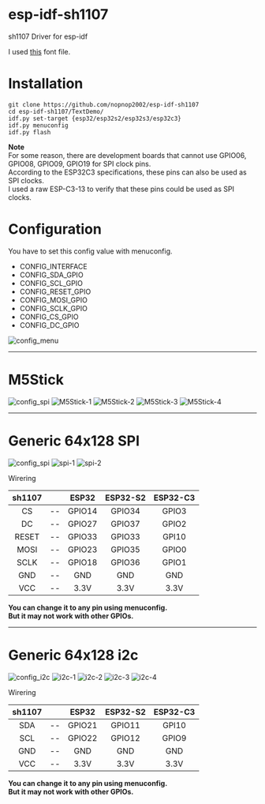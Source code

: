 # esp-idf-sh1107
sh1107 Driver for esp-idf

I used [this](https://github.com/dhepper/font8x8) font file.   

# Installation

```
git clone https://github.com/nopnop2002/esp-idf-sh1107
cd esp-idf-sh1107/TextDemo/
idf.py set-target {esp32/esp32s2/esp32s3/esp32c3}
idf.py menuconfig
idf.py flash
```

__Note__   
For some reason, there are development boards that cannot use GPIO06, GPIO08, GPIO09, GPIO19 for SPI clock pins.   
According to the ESP32C3 specifications, these pins can also be used as SPI clocks.   
I used a raw ESP-C3-13 to verify that these pins could be used as SPI clocks.   

# Configuration   
You have to set this config value with menuconfig.   
- CONFIG_INTERFACE   
- CONFIG_SDA_GPIO   
- CONFIG_SCL_GPIO   
- CONFIG_RESET_GPIO   
- CONFIG_MOSI_GPIO   
- CONFIG_SCLK_GPIO   
- CONFIG_CS_GPIO   
- CONFIG_DC_GPIO   

![config_menu](https://user-images.githubusercontent.com/6020549/103494664-2d20cb80-4e7b-11eb-8b87-8ed63cb5c60b.jpg)

---

# M5Stick
![config_spi](https://user-images.githubusercontent.com/6020549/103494674-327e1600-4e7b-11eb-9e63-786536862ac0.jpg)
![M5Stick-1](https://user-images.githubusercontent.com/6020549/103348592-d1062200-4add-11eb-8429-7c94f62cd38d.JPG)
![M5Stick-2](https://user-images.githubusercontent.com/6020549/103348595-d2374f00-4add-11eb-919f-f0d64f5a5003.JPG)
![M5Stick-3](https://user-images.githubusercontent.com/6020549/103348596-d2cfe580-4add-11eb-8fe7-2cf9f1d79406.JPG)
![M5Stick-4](https://user-images.githubusercontent.com/6020549/103348598-d4011280-4add-11eb-910b-9c47d61a7db3.JPG)

---

# Generic 64x128 SPI
![config_spi](https://user-images.githubusercontent.com/6020549/103494674-327e1600-4e7b-11eb-9e63-786536862ac0.jpg)
![spi-1](https://user-images.githubusercontent.com/6020549/138789782-6c7904d3-c25e-48f7-aaaa-fec98cf07dce.JPG)
![spi-2](https://user-images.githubusercontent.com/6020549/138789787-dca0f931-8106-4ce8-92bb-b87e01927cc2.JPG)

Wirering

|sh1107||ESP32|ESP32-S2|ESP32-C3|
|:-:|:-:|:-:|:-:|:-:|
|CS|--|GPIO14|GPIO34|GPIO3|
|DC|--|GPIO27|GPIO37|GPIO2|
|RESET|--|GPIO33|GPIO33|GPI10|
|MOSI|--|GPIO23|GPIO35|GPIO0|
|SCLK|--|GPIO18|GPIO36|GPIO1|
|GND|--|GND|GND|GND|
|VCC|--|3.3V|3.3V|3.3V|

__You can change it to any pin using menuconfig.__   
__But it may not work with other GPIOs.__

---

# Generic 64x128 i2c

![config_i2c](https://user-images.githubusercontent.com/6020549/103494667-301bbc00-4e7b-11eb-8314-c4e8944fca0d.jpg)
![i2c-1](https://user-images.githubusercontent.com/6020549/103496654-6577d800-4e82-11eb-9d7f-c0b6af226bee.JPG)
![i2c-2](https://user-images.githubusercontent.com/6020549/103496656-67419b80-4e82-11eb-88e9-640c6cba9769.JPG)
![i2c-3](https://user-images.githubusercontent.com/6020549/103496658-690b5f00-4e82-11eb-96a0-0499a840f9b1.JPG)
![i2c-4](https://user-images.githubusercontent.com/6020549/103496662-6ad52280-4e82-11eb-9177-335eed508e26.JPG)

Wirering

|sh1107||ESP32|ESP32-S2|ESP32-C3|
|:-:|:-:|:-:|:-:|:-:|
|SDA|--|GPIO21|GPIO11|GPI10|
|SCL|--|GPIO22|GPIO12|GPIO9|
|GND|--|GND|GND|GND|
|VCC|--|3.3V|3.3V|3.3V|

__You can change it to any pin using menuconfig.__   
__But it may not work with other GPIOs.__

